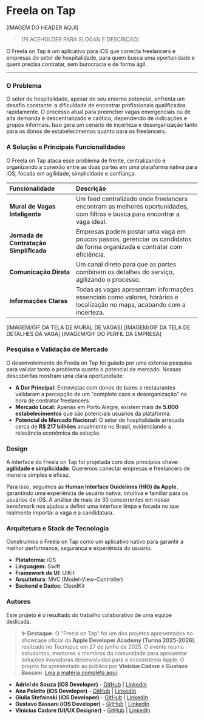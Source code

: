 # Freela on Tap

[IMAGEM DO HEADER AQUI]

> [PLACEHOLDER PARA SLOGAN E DESCRIÇÃO]

O Freela on Tap é um aplicativo para iOS que conecta freelancers e empresas do setor de hospitalidade, para quem busca uma oportunidade e quem precisa contratar, sem burocracia e de forma ágil.

---

### O Problema

O setor de hospitalidade, apesar de seu enorme potencial, enfrenta um desafio constante: a dificuldade de encontrar profissionais qualificados rapidamente. O processo atual para preencher vagas emergenciais ou de alta demanda é descentralizado e caótico, dependendo de indicações e grupos informais. Isso gera um cenário de incerteza e desorganização tanto para os donos de estabelecimentos quanto para os freelancers.

### A Solução e Principais Funcionalidades

O Freela on Tap ataca esse problema de frente, centralizando e organizando a conexão entre as duas partes em uma plataforma nativa para iOS, focada em agilidade, simplicidade e confiança.

| Funcionalidade | Descrição |
| :--- | :--- |
| **Mural de Vagas Inteligente** | Um feed centralizado onde freelancers encontram as melhores oportunidades, com filtros e busca para encontrar a vaga ideal. |
| **Jornada de Contratação Simplificada** | Empresas podem postar uma vaga em poucos passos, gerenciar os candidatos de forma organizada e contratar com eficiência. |
| **Comunicação Direta** | Um canal direto para que as partes combinem os detalhes do serviço, agilizando o processo. |
| **Informações Claras** | Todas as vagas apresentam informações essenciais como valores, horários e localização no mapa, acabando com a incerteza. |

[IMAGEM/GIF DA TELA DE MURAL DE VAGAS] [IMAGEM/GIF DA TELA DE DETALHES DA VAGA] [IMAGEM/GIF DO PERFIL DA EMPRESA]

### Pesquisa e Validação de Mercado

O desenvolvimento do Freela on Tap foi guiado por uma extensa pesquisa para validar tanto o problema quanto o potencial de mercado. Nossas descobertas mostram uma clara oportunidade:

- **A Dor Principal:** Entrevistas com donos de bares e restaurantes validaram a percepção de um "completo caos e desorganização" na hora de contratar freelancers.
- **Mercado Local:** Apenas em Porto Alegre, existem mais de **5.000 estabelecimentos** que são potenciais usuários da plataforma.
- **Potencial de Mercado Nacional:** O setor de hospitalidade arrecada cerca de **R$ 217 bilhões** anualmente no Brasil, evidenciando a relevância econômica da solução.

### Design

A interface do Freela on Tap foi projetada com dois princípios chave: **agilidade e simplicidade**. Queremos conectar empresas e freelancers de maneira simples e eficaz.

Para isso, seguimos as **Human Interface Guidelines (HIG) da Apple**, garantindo uma experiência de usuário nativa, intuitiva e familiar para os usuários de iOS. A análise de mais de 30 concorrentes  em nosso benchmark nos ajudou a definir uma interface limpa e focada no que realmente importa: a vaga e a candidatura.

### Arquitetura e Stack de Tecnologia

Construímos o Freela on Tap como um aplicativo nativo para garantir a melhor performance, segurança e experiência do usuário.

- **Plataforma:** iOS
- **Linguagem:** Swift
- **Framework de UI:** UIKit
- **Arquitetura:** MVC (Model-View-Controller)
- **Backend e Dados:** CloudKit


### Autores

Este projeto é o resultado do trabalho colaborativo de uma equipe dedicada.

> **✨ Destaque:** O "Freela on Tap" foi um dos projetos apresentados no showcase oficial da **Apple Developer Academy (Turma 2025-2026)**, realizado no Tecnopuc em 27 de junho de 2025.  O evento reuniu estudantes, mentores e membros da comunidade para apresentar soluções inovadoras desenvolvidas para o ecossistema Apple. O projeto foi apresentado ao público por **Vinicius Cadore** e **Gustavo Bassani**. [Leia a matéria completa aqui](https://tecnopuc.pucrs.br/turma-2025-2026-da-apple-developer-academy-apresenta-projetos-em-showcase/).

- **Adriel de Souza (iOS Developer)** - [GitHub](https://github.com/dsadriel) | [LinkedIn](https://www.linkedin.com/in/dsadriel/)
- **Ana Poletto (iOS Developer)** - [GitHub](https://github.com/AnaPolettoo) | [LinkedIn](https://www.linkedin.com/in/ana-poletto-2a7222318/)
- **Giulia Stefainski (iOS Developer)** - [GitHub](https://github.com/gstfnsk) | [LinkedIn](https://www.linkedin.com/in/giulia-cs/)
- **Gustavo Bassani (iOS Developer)** - [GitHub](https://github.com/GustavoFBassani) | [LinkedIn](https://www.linkedin.com/in/gustavo-ferreira-bassani-9778ab266/)
- **Vinicius Cadore (UI/UX Designer)** - [GitHub](https://github.com/cadoreee) | [LinkedIn](https://www.linkedin.com/in/cadoreee/)